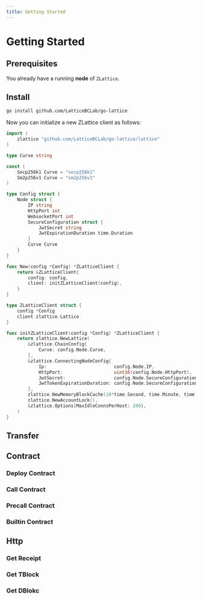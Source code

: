 ```yaml
---
title: Getting Started
---
```


# Getting Started

## Prerequisites
You already have a running **node** of `ZLattice`.

## Install

```bash
go install github.com/LatticeBCLab/go-lattice
```
Now you can initialize a new ZLattice client as follows:

```go
import (
    zlattice "github.com/LatticeBCLab/go-lattice/lattice"
)

type Curve string

const (
    Secp256k1 Curve = "secp256k1"
	Sm2p256v1 Curve = "sm2p256v1"
)

type Config struct {
    Node struct {
        IP string
        HttpPort int
        WebsocketPort int
        SecureConfiguration struct {
            JwtSecret string
            JwtExpirationDuration time.Duration
        }
        Curve Curve
    }
}

func New(config *Config) *ZLatticeClient {
    return &ZLatticeClient{
        config: config,
        client: initZLatticeClient(config),
    }
}

type ZLatticeClient struct {
    config *Config
    client zlattice.Lattice
}

func initZLatticeClient(config *Config) *ZLatticeClient {
    return zlattice.NewLattice(
		&zlattice.ChainConfig{
			Curve: config.Node.Curve,
		},
		&zlattice.ConnectingNodeConfig{
			Ip:                         config.Node.IP,
			HttpPort:                   uint16(config.Node.HttpPort),
			JwtSecret:                  config.Node.SecureConfiguration.JwtSecret,
			JwtTokenExpirationDuration: config.Node.SecureConfiguration.JwtExpirationDuration,
		},
		zlattice.NewMemoryBlockCache(10*time.Second, time.Minute, time.Minute),
		zlattice.NewAccountLock(),
		&zlattice.Options{MaxIdleConnsPerHost: 200},
	)
}
```


## Transfer

## Contract
### Deploy Contract

### Call Contract

### Precall Contract

### Builtin Contract

## Http

### Get Receipt

### Get TBlock

### Get DBlokc

